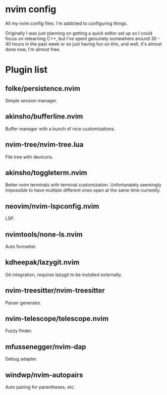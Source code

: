 # nvim config
All my nvim config files.
I'm addicted to configuring things.

Originally I was just planning on getting a quick editor set up so I could focus on relearning C++, but I've spent genuinely somewhere around 30 - 40 hours in the past week or so just having fun on this, and well, it's almost done now, I'm almost free.

# Plugin list

## folke/persistence.nvim
Simple session manager.

## akinsho/bufferline.nvim
Buffer manager with a bunch of nice customizations.

## nvim-tree/nvim-tree.lua
File tree with devicons.

## akinsho/toggleterm.nvim
Better nvim terminals with terminal customization. Unfortunately seemingly impossible to have multiple different ones open at the same time currently.

## neovim/nvim-lspconfig.nvim
LSP.

## nvimtools/none-ls.nvim
Auto formatter.

## kdheepak/lazygit.nvim
Git integration, requires lazygit to be installed externally.

## nvim-treesitter/nvim-treesitter
Parser generator.

## nvim-telescope/telescope.nvim
Fuzzy finder.

## mfussenegger/nvim-dap
Debug adapter.

## windwp/nvim-autopairs
Auto pairing for parentheses, etc.



